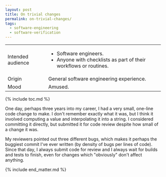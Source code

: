 ```yaml
---
layout: post
title: On trivial changes
permalink: on-trivial-changes/
tags:
  - software-engineering
  - software-verification
---
```


<div class="publication-notes">
  <table>
    <tr>
      <td>Intended audience</td>
      <td><ul>
        <li>Software engineers.</li>
        <li>Anyone with checklists as part of their workflows or routines.</li>
      </ul></td>
    </tr>
    <tr>
      <td>Origin</td>
      <td>General software engineering experience.</td>
    </tr>
    <tr>
      <td>Mood</td>
      <td>Amused.</td>
    </tr>
  </table>
</div>

{% include toc.md %}

One day, perhaps three years into my career, I had a very small, one-line code change to make. I don't remember exactly what it was, but I think it involved computing a value and interpolating it into a string. I considered committing it directly, but submitted it for code review despite how small of a change it was.

My reviewers pointed out three different bugs, which makes it perhaps the buggiest commit I've ever written (by density of bugs per lines of code). Since that day, I always submit code for review and I always wait for builds and tests to finish, even for changes which "obviously" don't affect anything.

{% include end_matter.md %}
